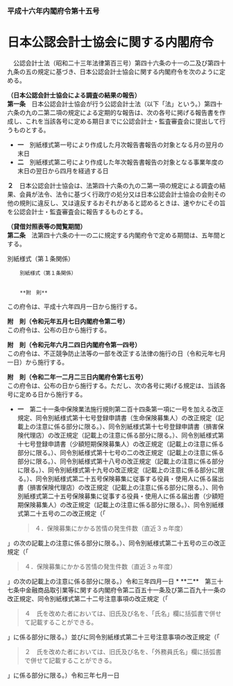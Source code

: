 ### 平成十六年内閣府令第十五号  
# 日本公認会計士協会に関する内閣府令  
　公認会計士法（昭和二十三年法律第百三号）第四十六条の十一の二及び第四十九条の五の規定に基づき、日本公認会計士協会に関する内閣府令を次のように定める。  
  
**（日本公認会計士協会による調査の結果の報告）**  
**第一条**　日本公認会計士協会が行う公認会計士法（以下「法」という。）第四十六条の九の二第二項の規定による定期的な報告は、次の各号に掲げる報告書を作成し、これを当該各号に定める期日までに公認会計士・監査審査会に提出して行うものとする。  
* **一**　別紙様式第一号により作成した月次報告書報告の対象となる月の翌月の末日  
* **二**　別紙様式第二号により作成した年次報告書報告の対象となる事業年度の末日の翌日から四月を経過する日  
  
**２**　日本公認会計士協会は、法第四十六条の九の二第一項の規定による調査の結果、会員が法令、法令に基づく行政庁の処分又は日本公認会計士協会の会則その他の規則に違反し、又は違反するおそれがあると認めるときは、速やかにその旨を公認会計士・監査審査会に報告するものとする。  
  
**（貸借対照表等の閲覧期間）**  
**第二条**　法第四十六条の十一の二に規定する内閣府令で定める期間は、五年間とする。  
  
別紙様式（第１条関係）  

          
        別紙様式（第１条関係）  

          
        **附　則**  
この府令は、平成十六年四月一日から施行する。  
  
**附　則（令和元年五月七日内閣府令第二号）**  
この府令は、公布の日から施行する。  
  
**附　則（令和元年六月二四日内閣府令第一四号）**  
この府令は、不正競争防止法等の一部を改正する法律の施行の日（令和元年七月一日）から施行する。  
  
**附　則（令和二年一二月二三日内閣府令第七五号）**  
この府令は、公布の日から施行する。ただし、次の各号に掲げる規定は、当該各号に定める日から施行する。  
* **一**　第二十一条中保険業法施行規則第二百十四条第一項に一号を加える改正規定、同令別紙様式第十七号登録申請書（生命保険募集人）の改正規定（記載上の注意に係る部分に限る。）、同令別紙様式第十七号登録申請書（損害保険代理店）の改正規定（記載上の注意に係る部分に限る。）、同令別紙様式第十七号登録申請書（少額短期保険募集人）の改正規定（記載上の注意に係る部分に限る。）、同令別紙様式第十七号の二の改正規定（記載上の注意に係る部分に限る。）、同令別紙様式第十八号の改正規定（記載上の注意に係る部分に限る。）、同令別紙様式第十九号の改正規定（記載上の注意に係る部分に限る。）、同令別紙様式第二十五号保険募集に従事する役員・使用人に係る届出書（損害保険代理店）の改正規定（記載上の注意に係る部分に限る。）、同令別紙様式第二十五号保険募集に従事する役員・使用人に係る届出書（少額短期保険募集人）の改正規定（記載上の注意に係る部分に限る。）、同令別紙様式第二十五号の二の改正規定（「<blockquote>
４．保険募集にかかる苦情の発生件数（直近３ヵ年度）
</blockquote>」の次の記載上の注意に係る部分に限る。）、同令別紙様式第二十五号の三の改正規定（「<blockquote>
４．保険募集にかかる苦情の発生件数（直近３ヵ年度）
</blockquote>」の次の記載上の注意に係る部分に限る。）令和三年四月一日  
* **二**　第三十七条中金融商品取引業等に関する内閣府令第二百五十一条及び第二百九十一条の改正規定、同令別紙様式第二十二号注意事項の改正規定（「<blockquote>
４　氏を改めた者においては、旧氏及び名を、「氏名」欄に括弧書で併せて記載することができる。
</blockquote>」に係る部分に限る。）並びに同令別紙様式第二十三号注意事項の改正規定（「<blockquote>
２　氏を改めた者においては、旧氏及び名を、「外務員氏名」欄に括弧書で併せて記載することができる。
</blockquote>」に係る部分に限る。）令和三年七月一日  
  
